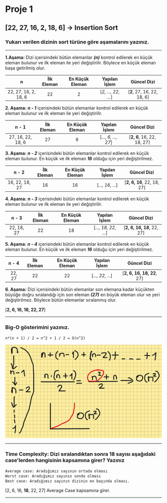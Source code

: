 ﻿# Proje 1

## [22, 27, 16, 2, 18, 6] -> Insertion Sort

### Yukarı verilen dizinin sort türüne göre aşamalarını yazınız.

---

**1.Aşama:** Dizi içerisindeki bütün elemanlar ***(n)*** kontrol edilerek en küçük eleman bulunur ve ilk eleman ile yeri değiştirilir. Böylece en küçük eleman başa getirilmiş olur.

|**n**|**İlk Eleman**|**En Küçük Eleman**|**Yapılan İşlem**|**Güncel Dizi**|
|:-:|:-:|:-:| :-: |:-:|
| 22, 27, 16, 2, 18, 6 |22|2| [*2, ..., 22, ...*]|[**2**, 27, 16, 22, 18, 6]|

**2. Aşama:** ***n - 1*** içerisindeki bütün elemanlar kontrol edilerek en küçük eleman bulunur ve ilk eleman ile yeri değiştirilir.

|**n - 1**|**İlk Eleman**|**En Küçük Eleman**|**Yapılan İşlem**|**Güncel Dizi**|
|:-:|:-:|:-:|:-:|:-:|
| 27, 16, 22, 18, 6 |27|6| [*..., 6, ..., 27*] |[**2, 6**, 16, 22, 18, 27]|

**3. Aşama:** ***n - 2*** içerisindeki bütün elemanlar kontrol edilerek en küçük eleman bulunur. En küçük ve ilk eleman ***16*** olduğu için yeri değiştirilmez.

|**n - 2**|**İlk Eleman**|**En Küçük Eleman**|**Yapılan İşlem**|**Güncel Dizi**|
|:-:|:-:|:-:|:-:|:-:|
| 16, 22, 18, 27 |16|16| [*..., 16, ...*] |[**2, 6, 16**, 22, 18, 27]|

**4. Aşama:** ***n - 3*** içerisindeki bütün elemanlar kontrol edilerek en küçük eleman bulunur ve ilk eleman ile yeri değiştirilir.

|**n - 3**|**İlk Eleman**|**En Küçük Eleman**|**Yapılan İşlem**|**Güncel Dizi**|
|:-:|:-:|:-:|:-:|:-:|
| 22, 18, 27 |22|18| [*..., 18, 22, ...*] |[**2, 6, 16, 18**, 22, 27]|

**5. Aşama:** ***n - 4*** içerisindeki bütün elemanlar kontrol edilerek en küçük eleman bulunur. En küçük ve ilk eleman ***16*** olduğu için yeri değiştirilmez.

|**n - 4**|**İlk Eleman**|**En Küçük Eleman**|**Yapılan İşlem**|**Güncel Dizi**|
|:-:|:-:|:-:|:-:|:-:|
| 22, 27 |22|22| [*..., 22, ...*] |[**2, 6, 16, 18, 22**, 27]|

**6. Aşama:** Dizi içerisindeki bütün elemanlar son elemana kadar küçükten büyüğe doğru sıralandığı için son eleman ***(27)*** en büyük eleman olur ve yeri değiştirilmez. Böylece bütün elemanlar sıralanmış olur.

[**2, 6, 16, 18, 22, 27**]

---

### Big-O gösterimini yazınız.

```
n*(n + 1) / 2 = n^2 + 1 / 2 = O(n^2)
```

![Big-O](Big-O.png)

---

### Time Complexity: Dizi sıralandıktan sonra 18 sayısı aşağıdaki case'lerden hangisinin kapsamına girer? Yazınız

    Average case: Aradığımız sayının ortada olması
    Worst case: Aradığımız sayının sonda olması
    Best case: Aradığımız sayının dizinin en başında olması.

[2, 6, 16, **18**, 22, 27] Average Case kapsamına girer.

---
